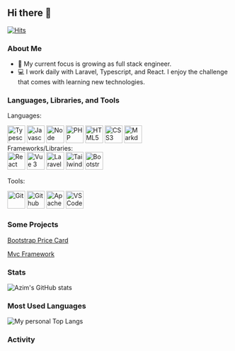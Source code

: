 ## Hi there 👋 

[![Hits](https://hits.sh/github.com/azimsaibou/azimsaibou.svg)](https://hits.sh/github.com/azimsaibou/azimsaibou/)

### About Me 

+ 📝 My current focus is growing as full stack engineer.
+ 💻 I work daily with Laravel, Typescript, and React. I enjoy the challenge that comes with learning new technologies.


### Languages, Libraries,  and Tools

Languages:<br>
<div>
<img src="https://cdn.jsdelivr.net/gh/devicons/devicon/icons/typescript/typescript-original.svg" height="40" width="40" title="Typescript" alt="Typescript"/>
<img src="https://cdn.jsdelivr.net/gh/devicons/devicon/icons/javascript/javascript-original.svg" height="40" width="40" title="Javascript" alt="Javascript"/>
<img src="https://cdn.jsdelivr.net/gh/devicons/devicon/icons/nodejs/nodejs-original-wordmark.svg" height="40" width="40" title="Node" alt="Node"/>
<img src="https://cdn.jsdelivr.net/gh/devicons/devicon/icons/php/php-original.svg" height="40" width="40" title="PHP" alt="PHP"/>
<img src="https://cdn.jsdelivr.net/gh/devicons/devicon/icons/html5/html5-original.svg" height="40" width="40" title="HTML5" alt="HTML5"/>
<img src="https://cdn.jsdelivr.net/gh/devicons/devicon/icons/css3/css3-original.svg" height="40" width="40" title="CSS3" alt="CSS3"/>
<img src="https://cdn.jsdelivr.net/gh/devicons/devicon/icons/markdown/markdown-original.svg" height="40" width="40" title="Markdown" alt="Markdown"/>
  


</div>
Frameworks/Libraries:<br>
<div>
<img src="https://icongr.am/devicon/react-original.svg?size=128&color=currentColor" height="40" width="40" title="React" alt="React"/>
<img src="https://cdn.jsdelivr.net/gh/devicons/devicon/icons/vuejs/vuejs-original.svg" height="40" width="40" title="Vue 3" alt="Vue 3"/> 
<img src="https://upload.wikimedia.org/wikipedia/commons/thumb/9/9a/Laravel.svg/1969px-Laravel.svg.png" height="40" width="40" title="Laravel" alt="Laravel"/>
<img src="https://cdn.jsdelivr.net/gh/devicons/devicon/icons/tailwindcss/tailwindcss-original-wordmark.svg" height="40" width="40" title="Tailwind" alt="Tailwind"/>
<img src="https://icongr.am/devicon/bootstrap-plain-wordmark.svg?size=128&color=currentColor" height="40" width="40" title="Bootstrap" alt="Bootstrap"/>
</div>

Tools:<br>
<div>
<img src="https://cdn.jsdelivr.net/gh/devicons/devicon/icons/git/git-original.svg"height="40" width="40" title="Git" alt="Git"/>
<img src="https://cdn.jsdelivr.net/gh/devicons/devicon/icons/github/github-original.svg" height="40" width="40" title="Github" alt="Github"/>
<img src="https://icongr.am/devicon/apache-original.svg?size=128&color=currentColor" height="40" width="40" title="Apache" alt="Apache"/>
<img src="https://cdn.jsdelivr.net/gh/devicons/devicon/icons/vscode/vscode-original.svg" height="40" width="40" title="VSCode" alt="VSCode"/> 
</div>

### Some Projects <br>

[Bootstrap Price Card](https://github.com/azimsaibou/Pricing-Cards)

[Mvc Framework](https://github.com/azimsaibou/MVC-Framework-From-Scratch)
### Stats<br>


![Azim's GitHub stats](https://github-readme-stats.vercel.app/api?username=azimsaibou)
### Most Used Languages<br>
![My personal Top Langs](https://github-readme-stats.vercel.app/api/top-langs/?username=azimsaibou&langs_count=8&count_private=true&layout=compact&theme=react&hide_border=true&bg_color=0D1117)
### Activity



<!--
**mikespinks0401/mikespinks0401** is a ✨ _special_ ✨ repository because its `README.md` (this file) appears on your GitHub profile.

Here are some ideas to get you started:

- 🔭 I’m currently working on ...
- 🌱 I’m currently learning ...
- 👯 I’m looking to collaborate on ...
- 🤔 I’m looking for help with ...
- 💬 Ask me about ...
- 📫 How to reach me: ...
- 😄 Pronouns: ...
- ⚡ Fun fact: ...
-->
